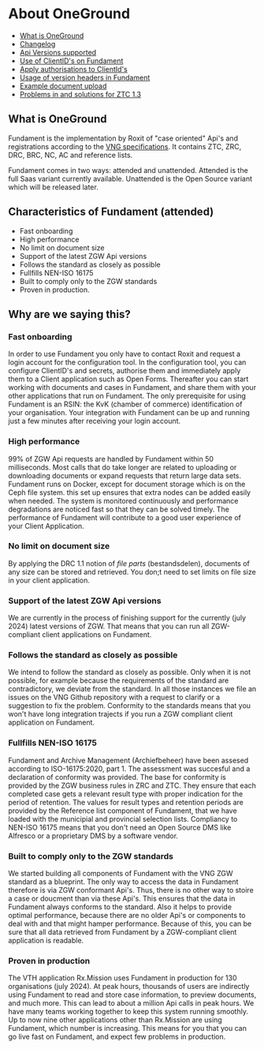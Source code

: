 # About OneGround

- [What is OneGround](#what-is-oneground)
- [Changelog](./CHANGELOG.md)
- [Api Versions supported](./ApiVersions.md)
- [Use of ClientID's on Fundament](./ClientID.md)
- [Apply authorisations to ClientId's](./Authorisation.md)
- [Usage of version headers in Fundament](./VersionHeader.md)
- [Example document upload](./exampledocumentupload.md)
- [Problems in and solutions for ZTC 1.3](./ztc1_3problemsandsolutions.md)

## What is OneGround

Fundament is the implementation by Roxit of "case oriented" Api's and registrations according to the [VNG specifications](<https://vng-realisatie.github.io/gemma-zaken/standaard/>).
It contains ZTC, ZRC, DRC, BRC, NC, AC and reference lists.

Fundament comes in two ways: attended and unattended. Attended is the full Saas variant currently available. Unattended is the Open Source variant which will be released later.

## Characteristics of Fundament (attended)

- Fast onboarding
- High performance
- No limit on document size
- Support of the latest ZGW Api versions
- Follows the standard as closely as possible
- Fullfills NEN-ISO 16175
- Built to comply only to the ZGW standards
- Proven in production.

## Why are we saying this?

### Fast onboarding

In order to use Fundament you only have to contact Roxit and request a login account for the configuration tool. In the configuration tool, you can configure ClientID's and secrets, authorise them and  immediately apply them to a Client application such as Open Forms. Thereafter you can start working with documents and cases in Fundament, and share them with your other applications that run on Fundament. The only prerequisite for using Fundament is an RSIN: the KvK (chamber of commerce) identification of your organisation. Your integration with Fundament can be up and running just a few minutes after receiving your login account.

### High performance

99% of ZGW Api requests are handled by Fundament within 50 milliseconds. Most calls that do take longer are related to uploading or downloading documents or expand requests that return large data sets. Fundament runs on Docker, except for document storage which is on the Ceph file system. this set up ensures that extra nodes can be added easily when needed. The system is monitored continuously and performance degradations are noticed fast so that they can be solved timely. The performance of Fundament will contribute to a good user experience of your Client Application.

### No limit on document size

By applying the DRC 1.1 notion of <em>file parts</em> (bestandsdelen), documents of any size can be stored and retrieved. You don;t need to set limits on file size in your client application.

### Support of the latest ZGW Api versions

We are currently in the process of finishing support for the currently (july 2024) latest versions of ZGW. That means that you can run all ZGW-compliant client applications on Fundament.  

### Follows the standard as closely as possible

We intend to follow the standard as closely as possible. Only when it is not possible, for example because the requirements of the standard are contradictory, we deviate from the standard.
In all those instances we file an issues on the VNG Github repository with a request to clarify or a suggestion to fix the problem. Conformity to the standards means that you won't have long integration trajects if you run a ZGW compliant client application on Fundament.

### Fullfills NEN-ISO 16175

Fundament and Archive Management</em> (Archiefbeheer) have been assesed according to ISO-16175:2020, part 1. The assessment was succesful and a declaration of conformity was provided. The base for conformity is provided by the ZGW business rules in ZRC and ZTC. They ensure that each completed case gets a relevant result type with proper indication for the period of retention. The values for result types and retention periods are provided by the Reference list component of Fundament, that we have loaded with the municipial and provincial selection lists. Compliancy to NEN-ISO 16175 means that you don't need an Open Source DMS like Alfresco or a proprietary DMS by a software vendor.

### Built to comply only to the ZGW standards

We started building all components of Fundament with the VNG ZGW standard as a blueprint. The only way to access the data in Fundament therefore is via ZGW conformant Api's. Thus, there is no other way to stoire a case or doucment than via these Api's. This ensures that the data in Fundament always conforms to the standard. Also it helps to provide optimal performance, because there are no older Api's or components to deal with and that might hamper performance. Because of this, you can be sure that all data retrieved from Fundament by a ZGW-compliant client application is readable.

### Proven in production

The VTH application Rx.Mission uses Fundament in production for 130 organisations (july 2024). At peak hours, thousands of users are indirectly using Fundament to read and store case information, to preview documents, and much more. This can lead to about a million Api calls in peak hours. We have many teams working together to keep this system running smoothly. Up to now nine other applications other than Rx.Mission are using Fundament, which number is increasing. This means for you that you can go live fast on Fundament, and expect few problems in production.  

